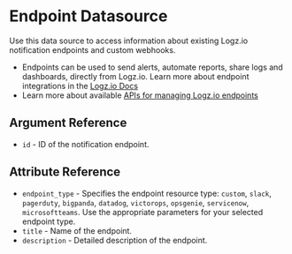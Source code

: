 # Endpoint Datasource

Use this data source to access information about existing Logz.io notification endpoints and custom webhooks.

* Endpoints can be used to send alerts, automate reports, share logs and dashboards, directly from Logz.io. Learn more about endpoint integrations in the [Logz.io Docs](https://docs.logz.io/user-guide/integrations/endpoints.html)
* Learn more about available [APIs for managing Logz.io endpoints](https://docs.logz.io/api/#tag/Manage-notification-endpoints)

## Argument Reference

* `id` - ID of the notification endpoint.

## Attribute Reference

* `endpoint_type` - Specifies the endpoint resource type: `custom`, `slack`, `pagerduty`, `bigpanda`, `datadog`, `victorops`, `opsgenie`, `servicenow`, `microsoftteams`. Use the appropriate parameters for your selected endpoint type.
* `title` - Name of the endpoint.
* `description` - Detailed description of the endpoint.
